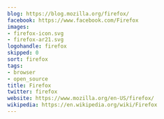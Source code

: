```yaml
---
blog: https://blog.mozilla.org/firefox/
facebook: https://www.facebook.com/Firefox
images:
- firefox-icon.svg
- firefox-ar21.svg
logohandle: firefox
skipped: 0
sort: firefox
tags:
- browser
- open_source
title: Firefox
twitter: firefox
website: https://www.mozilla.org/en-US/firefox/
wikipedia: https://en.wikipedia.org/wiki/Firefox
---
```


